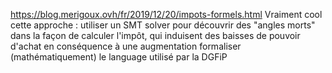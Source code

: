 https://blog.merigoux.ovh/fr/2019/12/20/impots-formels.html
Vraiment cool cette approche :
utiliser un SMT solver pour découvrir des "angles morts" dans la façon de calculer l'impôt, qui induisent des baisses de pouvoir d'achat en conséquence à une augmentation
formaliser (mathématiquement) le language utilisé par la DGFiP
